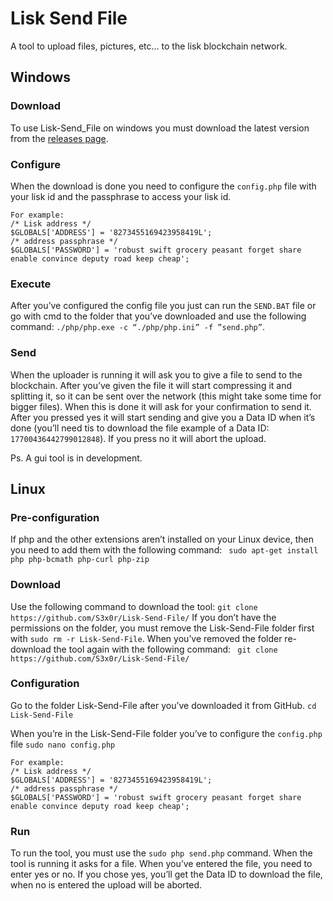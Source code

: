 # Lisk Send File
A tool to upload files, pictures, etc… to the lisk blockchain network.

## Windows
### Download
To use Lisk-Send_File on windows you must download the latest version from the [releases page](https://github.com/S3x0r/Lisk-Send-File/releases).
### Configure
When the download is done you need to configure the `config.php` file with your lisk id and the passphrase to access your lisk id.
```
For example:
/* Lisk address */
$GLOBALS['ADDRESS'] = '8273455169423958419L';
/* address passphrase */
$GLOBALS['PASSWORD'] = 'robust swift grocery peasant forget share enable convince deputy road keep cheap';
```
### Execute
After you’ve configured the config file you just can run the `SEND.BAT` file or go with cmd to the folder that you’ve downloaded and use the following command: `./php/php.exe -c “./php/php.ini” -f ”send.php”`.

### Send
When the uploader is running it will ask you to give a file to send to the blockchain. After you’ve given the file it will start compressing it and splitting it, so it can be sent over the network (this might take some time for bigger files). 
When this is done it will ask for your confirmation to send it. After you pressed yes it will start sending and give you a Data ID when it’s done (you’ll need tis to download the file example of a Data ID: `17700436442799012848`). If you press no it will abort the upload.

Ps. A gui tool is in development.
## Linux

### Pre-configuration
If php and the other extensions aren’t installed on your Linux device, then you need to add them with the following command: ` sudo apt-get install php php-bcmath php-curl php-zip`

### Download
Use the following command to download the tool: `git clone https://github.com/S3x0r/Lisk-Send-File/`
If you don’t have the permissions on the folder, you must remove the Lisk-Send-File folder first with `sudo rm -r Lisk-Send-File`. When you’ve removed the folder re-download the tool again with the following command: ` git clone https://github.com/S3x0r/Lisk-Send-File/`

### Configuration

Go to the folder Lisk-Send-File after you’ve downloaded it from GitHub. 
`cd Lisk-Send-File`

When you’re in the Lisk-Send-File folder you’ve to configure the `config.php` file
`sudo nano config.php`
```
For example:
/* Lisk address */
$GLOBALS['ADDRESS'] = '8273455169423958419L';
/* address passphrase */
$GLOBALS['PASSWORD'] = 'robust swift grocery peasant forget share enable convince deputy road keep cheap';
```
### Run
To run the tool, you must use the `sudo php send.php` command. When the tool is running it asks for a file. When you’ve entered the file, you need to enter yes or no. If you chose yes, you’ll get the Data ID to download the file, when no is entered the upload will be aborted.
